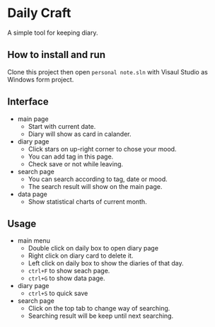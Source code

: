 # Daily Craft
A simple tool for keeping diary.

## How to install and run
Clone this project then open `personal note.sln` with Visaul Studio as Windows form project.

## Interface
- main page
    - Start with current date.
    - Diary will show as card in calander.
- diary page
    - Click stars on up-right corner to chose your mood.
    - You can add tag in this page.
    - Check save or not while leaving.
- search page
    - You can search according to tag, date or mood.
    - The search result will show on the main page.
- data page
    - Show statistical charts of current month.

## Usage
- main menu
    - Double click on daily box to open diary page
    - Right click on diary card to delete it.
    - Left click on daily box to show the diaries of that day.
    - `ctrl+F` to show seach page.
    - `ctrl+G` to show data page.
- diary page
    - `ctrl+S` to quick save
- search page
    - Click on the top tab to change way of searching.
    - Searching result will be keep until next searching.
